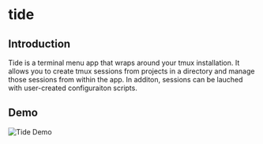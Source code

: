 # tide

## Introduction
Tide is a terminal menu app that wraps around your tmux installation. It allows you to create tmux sessions from 
projects in a directory and manage those sessions from within the app. In additon, sessions can be lauched with
user-created configuraiton scripts.

## Demo
![Tide Demo](demo/tide_demo.gif)
